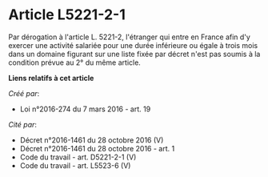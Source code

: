 # Article L5221-2-1

Par dérogation à l'article L. 5221-2, l'étranger qui entre en France afin d'y exercer une activité salariée pour une durée
inférieure ou égale à trois mois dans un domaine figurant sur une liste fixée par décret n'est pas soumis à la condition
prévue au 2° du même article.

**Liens relatifs à cet article**

_Créé par_:

  - Loi n°2016-274 du 7 mars 2016 - art. 19

_Cité par_:

  - Décret n°2016-1461 du 28 octobre 2016 (V)
  - Décret n°2016-1461 du 28 octobre 2016 - art. 1
  - Code du travail - art. D5221-2-1 (V)
  - Code du travail - art. L5523-6  (V)
